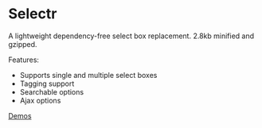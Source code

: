 # Selectr
A lightweight dependency-free select box replacement. 2.8kb minified and gzipped.

Features:

* Supports single and multiple select boxes
* Tagging support
* Searchable options
* Ajax options

[Demos](http://codepen.io/Mobius1/pen/JKLLVW/)
